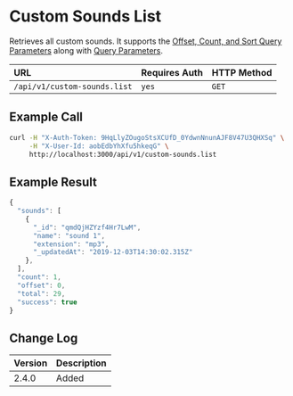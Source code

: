 # Custom Sounds List

Retrieves all custom sounds. It supports the [Offset, Count, and Sort Query Parameters](../../other-important-endpoints/offset-and-count-and-sort-info.md) along with [Query Parameters](../../other-important-endpoints/query-and-fields-info.md).

| URL | Requires Auth | HTTP Method |
| :--- | :--- | :--- |
| `/api/v1/custom-sounds.list` | `yes` | `GET` |

## Example Call

```bash
curl -H "X-Auth-Token: 9HqLlyZOugoStsXCUfD_0YdwnNnunAJF8V47U3QHXSq" \
     -H "X-User-Id: aobEdbYhXfu5hkeqG" \
     http://localhost:3000/api/v1/custom-sounds.list
```

## Example Result

```javascript
{
  "sounds": [
    {
      "_id": "qmdQjHZYzf4Hr7LwM",
      "name": "sound 1",
      "extension": "mp3",
      "_updatedAt": "2019-12-03T14:30:02.315Z"
    },
  ],
  "count": 1,
  "offset": 0,
  "total": 29,
  "success": true
}
```

## Change Log

| Version | Description |
| :--- | :--- |
| 2.4.0 | Added |

